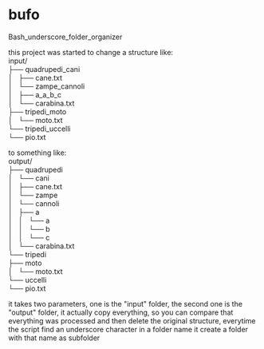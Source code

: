 # bufo
Bash_underscore_folder_organizer

this project was started to change a structure like:<br />
input/ <br />
├── quadrupedi_cani<br />
│   ├── cane.txt<br />
│   └── zampe_cannoli<br />
│       ├── a_a_b_c<br />
│       └── carabina.txt<br />
├── tripedi_moto<br />
│   └── moto.txt<br />
└── tripedi_uccelli<br />
    └── pio.txt<br />
    
to something like:<br />
output/ <br />
├── quadrupedi<br />
│   └── cani<br />
│       ├── cane.txt<br />
│       └── zampe<br />
│           └── cannoli<br />
│               ├── a<br />
│               │   └── a<br />
│               │       └── b<br />
│               │           └── c<br />
│               └── carabina.txt<br />
└── tripedi<br />
    ├── moto<br />
    │   └── moto.txt<br />
    └── uccelli<br />
        └── pio.txt<br />
        
it takes two parameters, one is the "input" folder, the second one is the "output" folder, it actually copy everything, 
so you can compare that everything was processed and then delete the original structure, everytime the script find an 
underscore character in a folder name it create a folder with that name as subfolder
